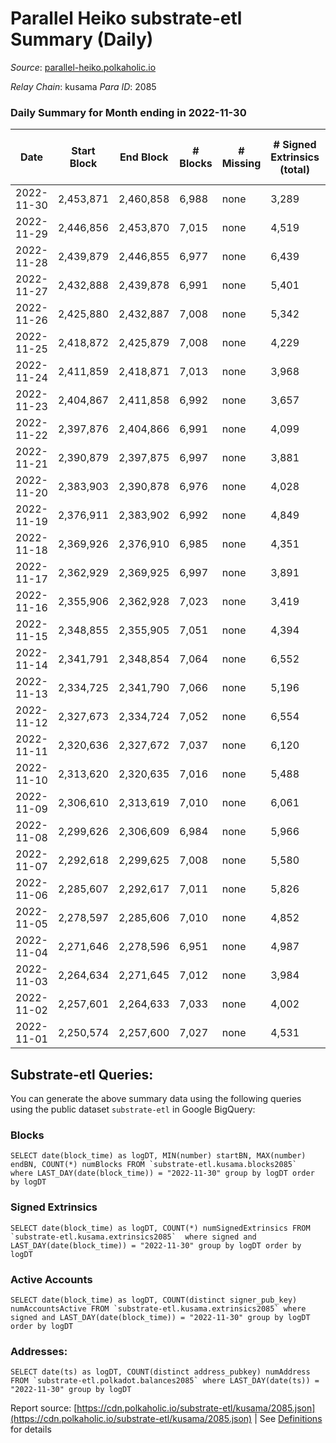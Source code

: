 # Parallel Heiko substrate-etl Summary (Daily)

_Source_: [parallel-heiko.polkaholic.io](https://parallel-heiko.polkaholic.io)

*Relay Chain*: kusama
*Para ID*: 2085



### Daily Summary for Month ending in 2022-11-30


| Date | Start Block | End Block | # Blocks | # Missing | # Signed Extrinsics (total) | # Active Accounts | # Addresses with Balances | # Events | # Transfers | # XCM Transfers In | # XCM Transfers Out |
| ---- | ----------- | --------- | -------- | --------- | --------------------------- | ----------------- | ------------------------- | -------- | ----------- | ------------------ | ------------------- |
| 2022-11-30 | 2,453,871 | 2,460,858 | 6,988 | none  | 3,289 | 154 | 23,597 | 35,967 | 1,092  | 64 ($21,094.69) | 77 ($29,590.10) |
| 2022-11-29 | 2,446,856 | 2,453,870 | 7,015 | none  | 4,519 | 141 | 23,587 | 41,186 | 880  | 61 ($18,367.74) | 63 ($15,175.95) |
| 2022-11-28 | 2,439,879 | 2,446,855 | 6,977 | none  | 6,439 | 252 | 23,574 | 52,156 | 1,304  | 75 ($16,195.06) | 94 ($33,508.19) |
| 2022-11-27 | 2,432,888 | 2,439,878 | 6,991 | none  | 5,401 | 150 | 23,657 | 46,585 | 1,197  | 97 ($47,451.22) | 91 ($14,781.28) |
| 2022-11-26 | 2,425,880 | 2,432,887 | 7,008 | none  | 5,342 | 317 | 23,654 | 45,040 | 931  | 57 ($13,530.56) | 47 ($39,413.60) |
| 2022-11-25 | 2,418,872 | 2,425,879 | 7,008 | none  | 4,229 | 166 | 23,649 | 38,980 | 778  | 41 ($15,129.57) | 33 ($4,415.26) |
| 2022-11-24 | 2,411,859 | 2,418,871 | 7,013 | none  | 3,968 | 164 | 23,642 | 38,629 | 1,024  | 101 ($85,381.15) | 76 ($11,871.72) |
| 2022-11-23 | 2,404,867 | 2,411,858 | 6,992 | none  | 3,657 | 148 |  | 35,895 | 754  | 46 ($14,146.31) | 61 ($366,845.48) |
| 2022-11-22 | 2,397,876 | 2,404,866 | 6,991 | none  | 4,099 | 143 |  | 39,058 | 977  | 88 ($17,322.28) | 107 ($43,384.20) |
| 2022-11-21 | 2,390,879 | 2,397,875 | 6,997 | none  | 3,881 | 129 | 23,625 | 36,839 | 577  | 33 ($4,715.07) | 44 ($9,189.86) |
| 2022-11-20 | 2,383,903 | 2,390,878 | 6,976 | none  | 4,028 | 130 |  | 38,425 | 985  | 52 ($27,910.91) | 63 ($27,931.43) |
| 2022-11-19 | 2,376,911 | 2,383,902 | 6,992 | none  | 4,849 | 106 | 23,621 | 41,383 | 598  | 42 ($94,080.28) | 49 ($24,869.64) |
| 2022-11-18 | 2,369,926 | 2,376,910 | 6,985 | none  | 4,351 | 114 | 23,619 | 39,397 | 693  | 51 ($40,059.92) | 45 ($5,820.60) |
| 2022-11-17 | 2,362,929 | 2,369,925 | 6,997 | none  | 3,891 | 124 | 23,615 | 37,226 | 753  | 60 ($12,550.12) | 56 ($21,659.14) |
| 2022-11-16 | 2,355,906 | 2,362,928 | 7,023 | none  | 3,419 | 126 | 23,611 | 35,081 | 684  | 50 ($46,451.65) | 43 ($7,260.91) |
| 2022-11-15 | 2,348,855 | 2,355,905 | 7,051 | none  | 4,394 | 120 | 23,608 | 39,805 | 718  | 51 ($45,849.28) | 50 ($6,742.60) |
| 2022-11-14 | 2,341,791 | 2,348,854 | 7,064 | none  | 6,552 | 155 |  | 51,775 | 915  | 78 ($16,485.77) | 68 ($37,644.73) |
| 2022-11-13 | 2,334,725 | 2,341,790 | 7,066 | none  | 5,196 | 158 |  | 44,913 | 927  | 65 ($15,277.14) | 59 ($39,648.99) |
| 2022-11-12 | 2,327,673 | 2,334,724 | 7,052 | none  | 6,554 | 154 |  | 51,740 | 1,052  | 84 ($17,321.91) | 99 ($74,545.29) |
| 2022-11-11 | 2,320,636 | 2,327,672 | 7,037 | none  | 6,120 | 160 |  | 50,021 | 1,144  | 122 ($39,486.67) | 123 ($57,097.71) |
| 2022-11-10 | 2,313,620 | 2,320,635 | 7,016 | none  | 5,488 | 186 |  | 48,644 | 1,738  | 214 ($108,254.36) | 202 ($85,052.51) |
| 2022-11-09 | 2,306,610 | 2,313,619 | 7,010 | none  | 6,061 | 194 | 23,554 | 53,220 | 2,087  | 263 ($97,654.50) | 326 ($168,858.62) |
| 2022-11-08 | 2,299,626 | 2,306,609 | 6,984 | none  | 5,966 | 170 |  | 49,702 | 1,345  | 92 ($36,304.19) | 111 ($41,668.86) |
| 2022-11-07 | 2,292,618 | 2,299,625 | 7,008 | none  | 5,580 | 155 |  | 47,664 | 1,312  | 104 ($33,215.31) | 108 ($102,319.13) |
| 2022-11-06 | 2,285,607 | 2,292,617 | 7,011 | none  | 5,826 | 190 |  | 49,406 | 1,346  | 93 ($31,390.94) | 93 ($14,476.86) |
| 2022-11-05 | 2,278,597 | 2,285,606 | 7,010 | none  | 4,852 | 285 | 23,328 | 45,085 | 1,484  | 119 ($326,744.60) | 110 ($207,126.54) |
| 2022-11-04 | 2,271,646 | 2,278,596 | 6,951 | none  | 4,987 | 278 |  | 48,182 | 2,313  | 181 ($41,199.58) | 143 ($22,917.84) |
| 2022-11-03 | 2,264,634 | 2,271,645 | 7,012 | none  | 3,984 | 170 | 23,196 | 40,953 | 1,411  | 100 ($28,455.48) | 82 ($7,861.75) |
| 2022-11-02 | 2,257,601 | 2,264,633 | 7,033 | none  | 4,002 | 1,088 |  | 45,035 | 2,227  | 114 ($111,474.96) | 112 ($34,619.99) |
| 2022-11-01 | 2,250,574 | 2,257,600 | 7,027 | none  | 4,531 | 2,138 | 23,740 | 51,628 | 2,978  | 89 ($100,197.01) | 73 ($21,191.67) |

## Substrate-etl Queries:
You can generate the above summary data using the following queries using the public dataset `substrate-etl` in Google BigQuery:


### Blocks
```
SELECT date(block_time) as logDT, MIN(number) startBN, MAX(number) endBN, COUNT(*) numBlocks FROM `substrate-etl.kusama.blocks2085`  where LAST_DAY(date(block_time)) = "2022-11-30" group by logDT order by logDT
```


### Signed Extrinsics
```
SELECT date(block_time) as logDT, COUNT(*) numSignedExtrinsics FROM `substrate-etl.kusama.extrinsics2085`  where signed and LAST_DAY(date(block_time)) = "2022-11-30" group by logDT order by logDT
```


### Active Accounts
```
SELECT date(block_time) as logDT, COUNT(distinct signer_pub_key) numAccountsActive FROM `substrate-etl.kusama.extrinsics2085` where signed and LAST_DAY(date(block_time)) = "2022-11-30" group by logDT order by logDT
```


### Addresses:
```
SELECT date(ts) as logDT, COUNT(distinct address_pubkey) numAddress FROM `substrate-etl.polkadot.balances2085` where LAST_DAY(date(ts)) = "2022-11-30" group by logDT
```



Report source: [https://cdn.polkaholic.io/substrate-etl/kusama/2085.json](https://cdn.polkaholic.io/substrate-etl/kusama/2085.json) | See [Definitions](/DEFINITIONS.md) for details
